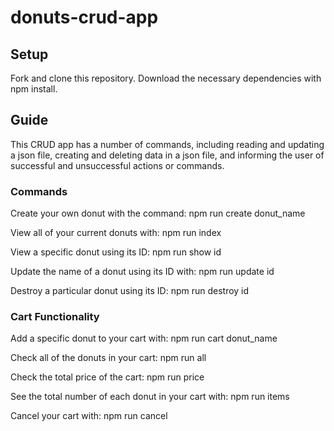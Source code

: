 # donuts-crud-app
## Setup
Fork and clone this repository. Download the necessary dependencies with npm install.

## Guide
This CRUD app has a number of commands, including reading and updating a json file, creating and deleting data in a json file, and informing the user of successful and unsuccessful actions or commands.

### Commands
Create your own donut with the command:
    npm run create donut_name

View all of your current donuts with:
    npm run index

View a specific donut using its ID:
    npm run show id

Update the name of a donut using its ID with:
    npm run update id

Destroy a particular donut using its ID:
    npm run destroy id

### Cart Functionality

Add a specific donut to your cart with:
    npm run cart donut_name

Check all of the donuts in your cart:
    npm run all

Check the total price of the cart:
    npm run price

See the total number of each donut in your cart with:
    npm run items

Cancel your cart with:
    npm run cancel